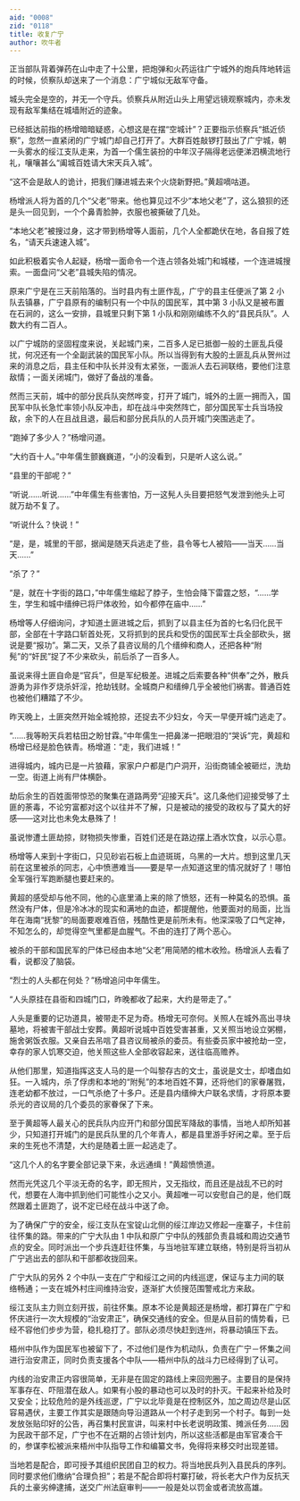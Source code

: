 ```yaml
---
aid: "0008"
zid: "0118"
title: 收复广宁
author: 吹牛者
---
```


正当部队背着弹药在山中走了十公里，把炮弹和火药运往广宁城外的炮兵阵地转运的时候，侦察队却送来了一个消息：广宁城似无敌军守备。

城头完全是空的，并无一个守兵。侦察兵从附近山头上用望远镜观察城内，亦未发现有敌军集结在城墙附近的迹象。

已经抵达前指的杨增暗暗疑惑，心想这是在摆“空城计”？正要指示侦察兵“抵近侦察”，忽然一直紧闭的广宁城门却自己打开了。大群百姓敲锣打鼓出了广宁城，朝一头雾水的绥江支队走来，为首一个儒生装扮的中年汉子隔得老远便涕泗横流地行礼，嚷嚷甚么“阖城百姓请大宋天兵入城”。

“这不会是敌人的诡计，把我们赚进城去来个火烧新野把。”黄超嘀咕道。

杨增派人将为首的几个“父老”带来。他也算见过不少“本地父老”了，这么狼狈的还是头一回见到，一个个鼻青脸肿，衣服也被撕破了几处。

“本地父老”被搜过身，这才带到杨增等人面前，几个人全都跪伏在地，各自报了姓名，“请天兵速速入城”。

如此积极着实令人起疑，杨增一面命令一个连占领各处城门和城楼，一个连进城搜索。一面盘问“父老”县城失陷的情况。

原来广宁是在三天前陷落的。当时县内有土匪作乱，广宁的县主任便派了第 2 小队去镇暴，广宁县原有的编制只有一个中队的国民军，其中第 3 小队又是被布置在石涧的，这么一安排，县城里只剩下第 1 小队和刚刚编练不久的“县民兵队”。人数大约有二百人。

以广宁城防的坚固程度来说，关起城门来，二百多人足已抵御一般的土匪乱兵侵扰，何况还有一个全副武装的国民军小队。所以当得到有大股的土匪乱兵从贺州过来的消息之后，县主任和中队长并没有太紧张，一面派人去石涧联络，要他们注意敌情；一面关闭城门，做好了备战的准备。

然而三天前，城中的部分民兵队突然哗变，打开了城门，城外的土匪一拥而入，国民军中队长急忙率领小队反冲击，却在战斗中突然阵亡，部分国民军士兵当场投敌，余下的人在且战且退，最后和部分民兵队的人员开城门突围逃走了。

“跑掉了多少人？”杨增问道。

“大约百十人。”中年儒生颤巍巍道，“小的没看到，只是听人这么说。”

“县里的干部呢？”

“听说……听说……”中年儒生有些害怕，万一这髡人头目要把怒气发泄到他头上可就万劫不复了。

“听说什么？快说！”

“是，是，城里的干部，据闻是随天兵逃走了些，县令等七人被陷――当天……当天……”

“杀了？”

“是，就在十字街的路口，”中年儒生缩起了脖子，生怕会降下雷霆之怒，“……学生，学生和城中缙绅已将尸体收殓，如今都停在庙中……”

杨增等人仔细询问，才知道土匪进城之后，抓到了以县主任为首的七名归化民干部，全部在十字路口斩首处死，又将抓到的民兵和受伤的国民军士兵全部砍头，据说是要“报功”。第二天，又杀了县咨议局的几个缙绅和商人，还把各种“附髡”的“奸民”捉了不少来砍头，前后杀了一百多人。

虽说来得土匪自命是“官兵”，但是军纪极差。进城之后索要各种“供奉”之外，散兵游勇为非作歹烧杀奸淫，抢劫钱财。全城商户和缙绅几乎全被他们祸害。普通百姓也被他们糟踏了不少。

昨天晚上，土匪突然开始全城抢掠，还捉去不少妇女，今天一早便开城门逃走了。

“……我等盼天兵若枯田之盼甘霖。”中年儒生一把鼻涕一把眼泪的“哭诉”完，黄超和杨增已经是脸色铁青。杨增道：“走，我们进城！”

进得城内，城内已是一片狼藉，家家户户都是门户洞开，沿街商铺全被砸烂，洗劫一空。街道上尚有尸体横卧。

劫后余生的百姓面带惊恐的聚集在道路两旁“迎接天兵”。这几条他们迎接受够了土匪的荼毒，不论穷富都对这个以往并不了解，只是被动的接受的政权与了莫大的好感――这对比也未免太悬殊了！

虽说惨遭土匪劫掠，财物损失惨重，百姓们还是在路边摆上酒水饮食，以示心意。

杨增等人来到十字街口，只见砂岩石板上血迹斑斑，乌黑的一大片。想到这里几天前在这里被杀的同志，心中愤懑难当――要是早一点知道这里的情况就好了！哪怕全军强行军跑断腿也要赶来的。

黄超的感受却与他不同，他的心底里涌上来的除了愤怒，还有一种莫名的恐惧。虽然没有尸体，但是冷冰冰的现实和满地的血迹，都提醒他，他要面对的局面，比当年在海南“抚黎”的局面要艰难百倍，残酷性更是前所未有。他深深吸了口气定神，不知怎么的，却觉得空气里都是血腥气。不由的连打了两个恶心。

被杀的干部和国民军的尸体已经由本地“父老”用简陋的棺木收殓。杨增派人去看了看，说都没了脑袋。

“烈士的人头都在何处？”杨增追问中年儒生。

“人头原挂在县衙和四城门口，昨晚都收了起来，大约是带走了。”

人头是重要的记功道具，被带走不足为奇。杨增无可奈何。关照人在城外高出寻块墓地，将被害干部战士安葬。黄超听说城中百姓受害甚重，又关照当地设立粥棚，施舍粥饭衣服。又亲自去吊唁了县咨议局被杀的委员。有些委员家中被抢劫一空，幸存的家人饥寒交迫，他关照这些人全部收容起来，送往临高赡养。

从他们那里，知道指挥这支人马的是一个叫黎存古的文士，虽说是文士，却嗜血如狂。一入城内，杀了俘虏和本地的“附髡”的本地百姓不算，还将他们的家眷屠戮，连老幼都不放过，一口气杀绝了十多户。还是县内缙绅大户联名求情，才将原本要杀光的咨议局的几个委员的家眷保了下来。

至于黄超等人最关心的民兵队内应开门和部分国民军降敌的事情，当地人却所知甚少，只知道打开城门的是民兵队里的几个年青人，都是县里游手好闲之辈。至于后来的生死也不清楚，大约是随着土匪一起逃走了。

“这几个人的名字要全部记录下来，永远通缉！”黄超愤愤道。

然而光凭这几个平淡无奇的名字，即无照片，又无指纹，而且还是战乱不已的时代，想要在人海中抓到他们可能性小之又小。黄超唯一可以安慰自己的是，他们既然跟着土匪跑了，说不定已经在战斗中送了命。

为了确保广宁的安全，绥江支队在宝锭山北侧的绥江岸边又修起一座寨子，卡住前往怀集的路。带来的广宁大队由 1 中队和原广宁中队的残部负责县城和周边交通节点的安全。同时派出一个步兵连赶往怀集，与当地驻军建立联络，特别是将当初从广宁逃出去的部队和干部都收拢回来。

广宁大队的另外 2 个中队一支在广宁和绥江之间的内线巡逻，保证与主力间的联络畅通；一支在城外村庄间维持治安，逐渐扩大侦搜范围警戒北方来敌。

绥江支队主力则立刻开拔，前往怀集。原本不论是黄超还是杨增，都打算在广宁和怀庆进行一次大规模的“治安肃正”，确保交通线的安全。但是从目前的情势看，已经不容他们步步为营，稳扎稳打了。部队必须尽快赶到连州，将暴动镇压下去。

梧州中队作为国民军也被留下了，不过他们是作为机动队，负责在广宁－怀集之间进行治安肃正，同时负责支援各个中队――梧州中队的战斗力已经得到了认可。

内线的治安肃正内容很简单，无非是在固定的路线上来回兜圈子。主要目的是保持军事存在、吓阻潜在敌人。如果有小股的暴动也可以及时的扑灭。干起来补给及时又安全；比较危险的是外线巡逻，广宁以北毕竟是在控制区外，加之周边尽是山区容易遇伏，主要工作其实是跟随向导沿道路从一个村子走到另一个村子。每到一处发放张贴印好的公告，再召集村民宣讲，叫来村中长老说明政策、摊派任务……因为民政干部不足，广宁也不在近期的占领计划内，所以这些活都是由军官凑合干的，参谋李松被派来梧州中队指导工作和编纂文书，免得将来移交时出现差错。

当地若是配合，即可授予其组织民团自卫的权力。将当地民兵列入县民兵的序列。同时要求他们缴纳“合理负担”；若是不配合即将村寨打破，将长老大户作为反抗天兵的土豪劣绅逮捕，送交广州法庭审判――一般是处以罚金或者流放高雄。
